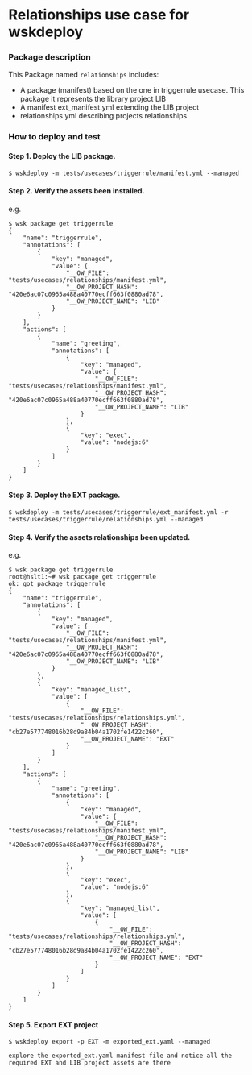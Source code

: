 <!--
#
# Licensed to the Apache Software Foundation (ASF) under one or more contributor
# license agreements.  See the NOTICE file distributed with this work for additional
# information regarding copyright ownership.  The ASF licenses this file to you
# under the Apache License, Version 2.0 (the # "License"); you may not use this
# file except in compliance with the License.  You may obtain a copy of the License
# at:
#
# http://www.apache.org/licenses/LICENSE-2.0
#
# Unless required by applicable law or agreed to in writing, software distributed
# under the License is distributed on an "AS IS" BASIS, WITHOUT WARRANTIES OR
# CONDITIONS OF ANY KIND, either express or implied.  See the License for the
# specific language governing permissions and limitations under the License.
#
-->

# Relationships use case for wskdeploy

### Package description

This Package named `relationships` includes:
- A package (manifest) based on the one in triggerrule usecase. This package it represents the library project LIB
- A manifest ext_manifest.yml extending the LIB project
- relationships.yml describing projects relationships

### How to deploy and test

#### Step 1. Deploy the LIB package.

```
$ wskdeploy -m tests/usecases/triggerrule/manifest.yml --managed
```

#### Step 2. Verify the assets been installed.

e.g. 
```
$ wsk package get triggerrule
{
    "name": "triggerrule", 
    "annotations": [
        {
            "key": "managed",
            "value": {
                "__OW_FILE": "tests/usecases/relationships/manifest.yml",
                "__OW_PROJECT_HASH": "420e6ac07c0965a488a40770ecff663f0880ad78",
                "__OW_PROJECT_NAME": "LIB"
            }
        }
    ],
    "actions": [
        {
            "name": "greeting",
            "annotations": [
                {
                    "key": "managed",
                    "value": {
                        "__OW_FILE": "tests/usecases/relationships/manifest.yml",
                        "__OW_PROJECT_HASH": "420e6ac07c0965a488a40770ecff663f0880ad78",
                        "__OW_PROJECT_NAME": "LIB"
                    }
                },
                {
                    "key": "exec",
                    "value": "nodejs:6"
                }
            ]
        }
    ]
}
```

#### Step 3. Deploy the EXT package.

```
$ wskdeploy -m tests/usecases/triggerrule/ext_manifest.yml -r tests/usecases/triggerrule/relationships.yml --managed
```

#### Step 4. Verify the assets relationships been updated.

e.g. 
```
$ wsk package get triggerrule
root@hslt1:~# wsk package get triggerrule
ok: got package triggerrule
{
    "name": "triggerrule",
    "annotations": [
        {
            "key": "managed",
            "value": {
                "__OW_FILE": "tests/usecases/relationships/manifest.yml",
                "__OW_PROJECT_HASH": "420e6ac07c0965a488a40770ecff663f0880ad78",
                "__OW_PROJECT_NAME": "LIB"
            }
        },
        {
            "key": "managed_list",
            "value": [
                {
                    "__OW_FILE": "tests/usecases/relationships/relationships.yml",
                    "__OW_PROJECT_HASH": "cb27e577748016b28d9a84b04a1702fe1422c260",
                    "__OW_PROJECT_NAME": "EXT"
                }
            ]
        }
    ],
    "actions": [
        {
            "name": "greeting",
            "annotations": [
                {
                    "key": "managed",
                    "value": {
                        "__OW_FILE": "tests/usecases/relationships/manifest.yml",
                        "__OW_PROJECT_HASH": "420e6ac07c0965a488a40770ecff663f0880ad78",
                        "__OW_PROJECT_NAME": "LIB"
                    }
                },
                {
                    "key": "exec",
                    "value": "nodejs:6"
                },
                {
                    "key": "managed_list",
                    "value": [
                        {
                            "__OW_FILE": "tests/usecases/relationships/relationships.yml",
                            "__OW_PROJECT_HASH": "cb27e577748016b28d9a84b04a1702fe1422c260",
                            "__OW_PROJECT_NAME": "EXT"
                        }
                    ]
                }
            ]
        }
    ]
}

```

#### Step 5. Export EXT project

```
$ wskdeploy export -p EXT -m exported_ext.yaml --managed

explore the exported_ext.yaml manifest file and notice all the required EXT and LIB project assets are there
```